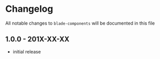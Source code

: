 # Changelog

All notable changes to `blade-components` will be documented in this file

## 1.0.0 - 201X-XX-XX

- initial release
